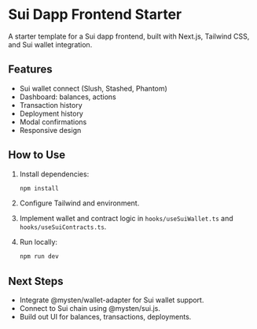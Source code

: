 # Sui Dapp Frontend Starter

A starter template for a Sui dapp frontend, built with Next.js, Tailwind CSS, and Sui wallet integration.

## Features

- Sui wallet connect (Slush, Stashed, Phantom)
- Dashboard: balances, actions
- Transaction history
- Deployment history
- Modal confirmations
- Responsive design

## How to Use

1. Install dependencies:

   ```bash
   npm install
   ```

2. Configure Tailwind and environment.

3. Implement wallet and contract logic in `hooks/useSuiWallet.ts` and `hooks/useSuiContracts.ts`.

4. Run locally:

   ```bash
   npm run dev
   ```

## Next Steps

- Integrate @mysten/wallet-adapter for Sui wallet support.
- Connect to Sui chain using @mysten/sui.js.
- Build out UI for balances, transactions, deployments.
